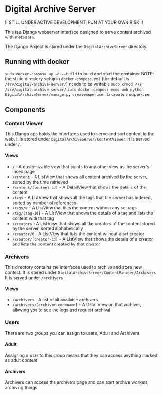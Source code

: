 # Digital Archive Server
!! STILL UNDER ACTIVE DEVELOPMENT; RUN AT YOUR OWN RISK !!

This is a Django webserver interface designed to serve content archived with metadata.

The Django Project is stored under the `DigitalArchiveServer` directory.

## Running with docker
`sudo docker-compose up -d --build` to build and start the container
NOTE: the static directory setup in `docker-compose.yml` (the default is `/srv/digital-archive-server/`) needs to be writable `sudo chmod 777 /srv/digital-archive-server/`
`sudo docker-compose exec web python DigitalArchiveServer/manage.py createsuperuser` to create a super-user

## Components
### Content Viewer
This Django app holds the interfaces used to serve and sort content to the web. 
It is stored under `DigitalArchiveServer/ContentViewer`.
It is served under `/`.

#### Views
 - `/` - A customizable view that points to any other view as the server's index page
 - `/content` - A ListView that shows all content archived by the server, sorted by the time retrieved
 - `/content/[content-id]` - A DetailView that shows the details of the content
 - `/tags` - A ListView that shows all the tags that the server has indexed, sorted by number of references
 - `/tags/0` - A ListView that lists the content without any set tags
 - `/tag/[tag-id]` - A ListView that shows the details of a tag and lists the content with that tag
 - `/creators` - A ListView that shows all the creators of the content stored by the server, sorted alphabetically
 - `/creator/0` - A ListView that lists the content without a set creator
 - `/creator/[creator-id]` - A ListView that shows the details of a creator and lists the content created by that creator

### Archivers
This directory contains the interfaces used to archive and store new content.
It is stored under `DigitalArchiveServer/ContentManager/Archivers`
It is served under `/archivers`

#### Views
 - `/archivers` - A list of all available archivers
 - `/archivers/[archiver-codename]` - A DetailView on that archiver, allowing you to see the logs and request archival

### Users
There are two groups you can assign to users, Adult and Archivers.

#### Adult
Assigning a user to this group means that they can access anything marked as adult content

#### Archivers
Archivers can access the archivers page and can start archive workers archiving things

